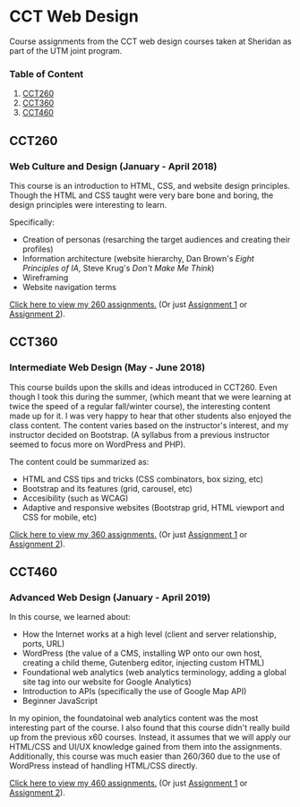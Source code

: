 # CCT Web Design
Course assignments from the CCT web design courses taken at Sheridan as part of the UTM joint program.

### Table of Content
1. [CCT260](#cct260)
2. [CCT360](#cct360)
3. [CCT460](#cct460)

## CCT260
### Web Culture and Design (January - April 2018)
This course is an introduction to HTML, CSS, and website design principles. Though the HTML and CSS taught were very bare bone and boring, the design principles were interesting to learn. 

Specifically:
  - Creation of personas (resarching the target audiences and creating their profiles)
  - Information architecture (website hierarchy, Dan Brown's *Eight Principles of IA*, Steve Krug's *Don't Make Me Think*)
  - Wireframing
  - Website navigation terms
  
[Click here to view my 260 assignments.](260) (Or just [Assignment 1](260/a1) or [Assignment 2](260/a2)).

## CCT360
### Intermediate Web Design (May - June 2018)
This course builds upon the skills and ideas introduced in CCT260. Even though I took this during the summer, (which meant that we were learning at twice the speed of a regular fall/winter course), the interesting content made up for it. I was very happy to hear that other students also enjoyed the class content. The content varies based on the instructor's interest, and my instructor decided on Bootstrap. (A syllabus from a previous instructor seemed to focus more on WordPress and PHP).

The content could be summarized as:
  - HTML and CSS tips and tricks (CSS combinators, box sizing, etc)
  - Bootstrap and its features (grid, carousel, etc)
  - Accesibility (such as WCAG)
  - Adaptive and responsive websites (Bootstrap grid, HTML viewport and CSS for mobile, etc)
    
[Click here to view my 360 assignments.](360) (Or just [Assignment 1](360/a1) or [Assignment 2](360/a2)).
  
## CCT460
### Advanced Web Design (January - April 2019)
In this course, we learned about:
  - How the Internet works at a high level (client and server relationship, ports, URL)
  - WordPress (the value of a CMS, installing WP onto our own host, creating a child theme, Gutenberg editor, injecting custom HTML)
  - Foundational web analytics (web analytics terminology, adding a global site tag into our website for Google Analytics)
  - Introduction to APIs (specifically the use of Google Map API)
  - Beginner JavaScript
  
In my opinion, the foundatoinal web analytics content was the most interesting part of the course. I also found that this course didn't really build up from the previous x60 courses. Instead, it assumes that we will apply our HTML/CSS and UI/UX knowledge gained from them into the assignments. Additionally, this course was much easier than 260/360 due to the use of WordPress instead of handling HTML/CSS directly. 

[Click here to view my 460 assignments.](460) (Or just [Assignment 1](460/a1) or [Assignment 2](460/a2)).
